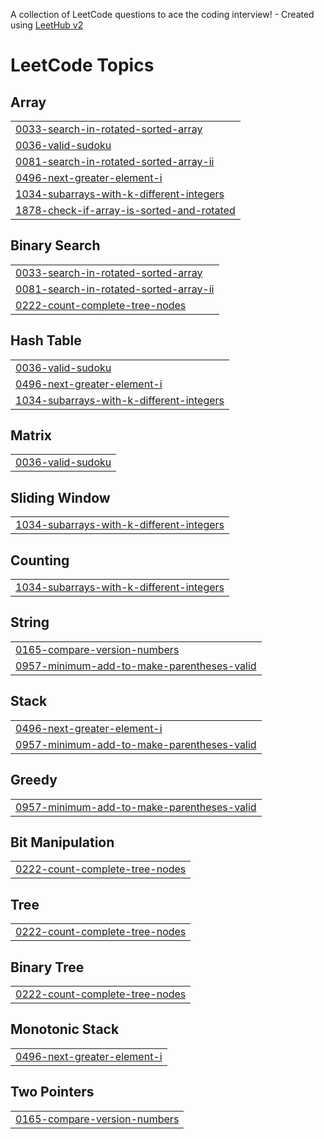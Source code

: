 A collection of LeetCode questions to ace the coding interview! - Created using [LeetHub v2](https://github.com/arunbhardwaj/LeetHub-2.0)
<!---LeetCode Topics Start-->
# LeetCode Topics
## Array
|  |
| ------- |
| [0033-search-in-rotated-sorted-array](https://github.com/vaibhavv144/leetcode_ques/tree/master/0033-search-in-rotated-sorted-array) |
| [0036-valid-sudoku](https://github.com/vaibhavv144/leetcode_ques/tree/master/0036-valid-sudoku) |
| [0081-search-in-rotated-sorted-array-ii](https://github.com/vaibhavv144/leetcode_ques/tree/master/0081-search-in-rotated-sorted-array-ii) |
| [0496-next-greater-element-i](https://github.com/vaibhavv144/leetcode_ques/tree/master/0496-next-greater-element-i) |
| [1034-subarrays-with-k-different-integers](https://github.com/vaibhavv144/leetcode_ques/tree/master/1034-subarrays-with-k-different-integers) |
| [1878-check-if-array-is-sorted-and-rotated](https://github.com/vaibhavv144/leetcode_ques/tree/master/1878-check-if-array-is-sorted-and-rotated) |
## Binary Search
|  |
| ------- |
| [0033-search-in-rotated-sorted-array](https://github.com/vaibhavv144/leetcode_ques/tree/master/0033-search-in-rotated-sorted-array) |
| [0081-search-in-rotated-sorted-array-ii](https://github.com/vaibhavv144/leetcode_ques/tree/master/0081-search-in-rotated-sorted-array-ii) |
| [0222-count-complete-tree-nodes](https://github.com/vaibhavv144/leetcode_ques/tree/master/0222-count-complete-tree-nodes) |
## Hash Table
|  |
| ------- |
| [0036-valid-sudoku](https://github.com/vaibhavv144/leetcode_ques/tree/master/0036-valid-sudoku) |
| [0496-next-greater-element-i](https://github.com/vaibhavv144/leetcode_ques/tree/master/0496-next-greater-element-i) |
| [1034-subarrays-with-k-different-integers](https://github.com/vaibhavv144/leetcode_ques/tree/master/1034-subarrays-with-k-different-integers) |
## Matrix
|  |
| ------- |
| [0036-valid-sudoku](https://github.com/vaibhavv144/leetcode_ques/tree/master/0036-valid-sudoku) |
## Sliding Window
|  |
| ------- |
| [1034-subarrays-with-k-different-integers](https://github.com/vaibhavv144/leetcode_ques/tree/master/1034-subarrays-with-k-different-integers) |
## Counting
|  |
| ------- |
| [1034-subarrays-with-k-different-integers](https://github.com/vaibhavv144/leetcode_ques/tree/master/1034-subarrays-with-k-different-integers) |
## String
|  |
| ------- |
| [0165-compare-version-numbers](https://github.com/vaibhavv144/leetcode_ques/tree/master/0165-compare-version-numbers) |
| [0957-minimum-add-to-make-parentheses-valid](https://github.com/vaibhavv144/leetcode_ques/tree/master/0957-minimum-add-to-make-parentheses-valid) |
## Stack
|  |
| ------- |
| [0496-next-greater-element-i](https://github.com/vaibhavv144/leetcode_ques/tree/master/0496-next-greater-element-i) |
| [0957-minimum-add-to-make-parentheses-valid](https://github.com/vaibhavv144/leetcode_ques/tree/master/0957-minimum-add-to-make-parentheses-valid) |
## Greedy
|  |
| ------- |
| [0957-minimum-add-to-make-parentheses-valid](https://github.com/vaibhavv144/leetcode_ques/tree/master/0957-minimum-add-to-make-parentheses-valid) |
## Bit Manipulation
|  |
| ------- |
| [0222-count-complete-tree-nodes](https://github.com/vaibhavv144/leetcode_ques/tree/master/0222-count-complete-tree-nodes) |
## Tree
|  |
| ------- |
| [0222-count-complete-tree-nodes](https://github.com/vaibhavv144/leetcode_ques/tree/master/0222-count-complete-tree-nodes) |
## Binary Tree
|  |
| ------- |
| [0222-count-complete-tree-nodes](https://github.com/vaibhavv144/leetcode_ques/tree/master/0222-count-complete-tree-nodes) |
## Monotonic Stack
|  |
| ------- |
| [0496-next-greater-element-i](https://github.com/vaibhavv144/leetcode_ques/tree/master/0496-next-greater-element-i) |
## Two Pointers
|  |
| ------- |
| [0165-compare-version-numbers](https://github.com/vaibhavv144/leetcode_ques/tree/master/0165-compare-version-numbers) |
<!---LeetCode Topics End-->